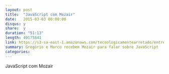 ```yaml
---
layout: post
title:  "JavaScript com Mozair"
date:   2015-03-03 00:00:00
disqus: y
share:  y
duration: "51:13"
length: 49175841
link: https://s3-sa-east-1.amazonaws.com/tecnologicamentearretado/entrevistas/008-mozair/008-mozair.mp3
summary: Gregório e Marco recebem Mozair para falar sobre JavaScript
categories: 
---
```


JavaScript com Mozair

<audio src="https://s3-sa-east-1.amazonaws.com/tecnologicamentearretado/entrevistas/008-mozair/008-mozair.mp3" preload="none" />

Baixe o áudio desta conversa [aqui](https://s3-sa-east-1.amazonaws.com/tecnologicamentearretado/entrevistas/008-mozair/008-mozair.mp3).

Entrevista por [Gregório Melo](https://twitter.com/gregoriomelo) e [Marco Valtas](https://twitter.com/mavcunha)

Música de entrada por [Marco Valtas](https://twitter.com/mavcunha)

Notas:

- [Mozair no Twitter](https://twitter.com/macskeptic)
- [Livro JavaScript the good parts](http://www.amazon.com/JavaScript-Good-Parts-Douglas-Crockford/dp/0596517742)
- [Livro Secrets of the JavaScript Ninja](http://www.amazon.com/Secrets-JavaScript-Ninja-John-Resig/dp/193398869X)
- [SPDY](http://blog.chromium.org/2015/02/hello-http2-goodbye-spdy-http-is_9.html)
- [Undescore.js](http://underscorejs.org/)
- [Lodash](https://lodash.com/)
- [ECMAScript](http://www.ecmascript.org/)
- [Service Worker](https://www.youtube.com/watch?v=SmZ9XcTpMS4)
- [Screenhero](https://screenhero.com/)
- [Bower](http://bower.io/)
- [Dart](https://www.dartlang.org/)
- [asm.js](http://asmjs.org/)
- Scriptlet genial:
```setInterval([].forEach.bind($$("*"),function(a){a.style.outline="5px solid #"+(~~(Math.random()*(1<<24))).toString(16) }, 5), 10)```
